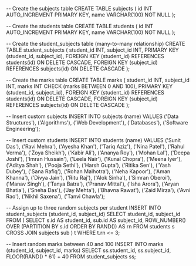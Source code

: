 -- Create the subjects table
CREATE TABLE subjects (
    id INT AUTO_INCREMENT PRIMARY KEY,
    name VARCHAR(100) NOT NULL
);

-- Create the students table
CREATE TABLE students (
    id INT AUTO_INCREMENT PRIMARY KEY,
    name VARCHAR(100) NOT NULL
);

-- Create the student_subjects table (many-to-many relationship)
CREATE TABLE student_subjects (
    student_id INT,
    subject_id INT,
    PRIMARY KEY (student_id, subject_id),
    FOREIGN KEY (student_id) REFERENCES students(id) ON DELETE CASCADE,
    FOREIGN KEY (subject_id) REFERENCES subjects(id) ON DELETE CASCADE
);

-- Create the marks table
CREATE TABLE marks (
    student_id INT,
    subject_id INT,
    marks INT CHECK (marks BETWEEN 0 AND 100),
    PRIMARY KEY (student_id, subject_id),
    FOREIGN KEY (student_id) REFERENCES students(id) ON DELETE CASCADE,
    FOREIGN KEY (subject_id) REFERENCES subjects(id) ON DELETE CASCADE
);

-- Insert custom subjects
INSERT INTO subjects (name) VALUES
('Data Structures'),
('Algorithms'),
('Web Development'),
('Databases'),
('Software Engineering');

-- Insert custom students
INSERT INTO students (name) VALUES
('Sunit Das'), ('Ravi Mehra'), ('Ayesha Khan'), ('Tariq Aziz'), ('Nina Patel'),
('Rahul Verma'), ('Zoya Sheikh'), ('Kabir Ali'), ('Ananya Roy'), ('Mohan Lal'),
('Deepa Joshi'), ('Imran Hussain'), ('Leela Nair'), ('Kunal Chopra'), ('Meena Iyer'),
('Aditya Shah'), ('Pooja Sethi'), ('Harsh Gupta'), ('Ritika Sen'), ('Yash Dubey'),
('Sana Rafiq'), ('Rohan Malhotra'), ('Neha Kapoor'), ('Aman Khanna'), ('Divya Jain'),
('Ritu Raj'), ('Alok Sinha'), ('Simran Oberoi'), ('Manav Singh'), ('Tanya Batra'),
('Pranav Mittal'), ('Isha Arora'), ('Aryan Bhatia'), ('Sneha Das'), ('Jay Mehta'),
('Bhavna Rawat'), ('Zaid Mirza'), ('Avni Rao'), ('Nikhil Saxena'), ('Tanvi Chawla');

-- Assign up to three random subjects per student
INSERT INTO student_subjects (student_id, subject_id)
SELECT student_id, subject_id FROM (
    SELECT s.id AS student_id, sub.id AS subject_id, ROW_NUMBER() OVER (PARTITION BY s.id ORDER BY RAND()) AS rn
    FROM students s CROSS JOIN subjects sub
) t WHERE t.rn <= 3;

-- Insert random marks between 40 and 100
INSERT INTO marks (student_id, subject_id, marks)
SELECT ss.student_id, ss.subject_id, FLOOR(RAND() * 61) + 40
FROM student_subjects ss;
